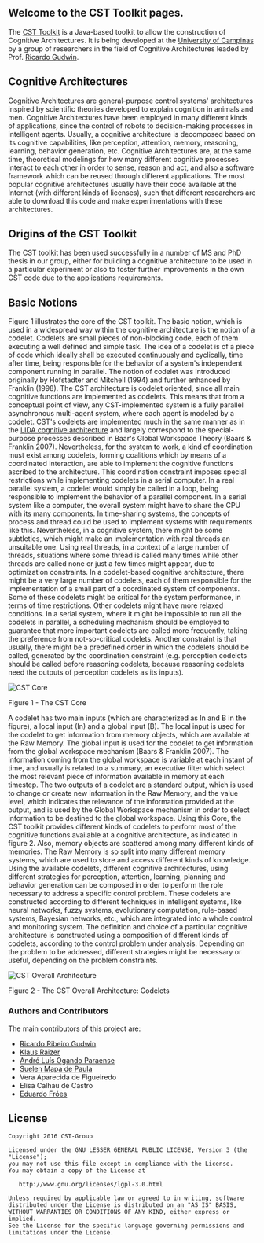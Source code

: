 ## Welcome to the CST Toolkit pages.
The [CST Toolkit](http://cst.fee.unicamp.br) is a Java-based toolkit to allow the construction of Cognitive Architectures. It is being developed at the [University of Campinas](http://www.dca.fee.unicamp.br) by a group of researchers in the field of Cognitive Architectures leaded by Prof. [Ricardo Gudwin](http://faculty.dca.fee.unicamp.br/gudwin). 

## Cognitive Architectures
Cognitive Architectures are general-purpose control systems' architectures inspired by scientific theories developed to explain cognition in animals and men. Cognitive Architectures have been employed in many different kinds of applications, since the control of robots to decision-making processes in intelligent agents. Usually, a cognitive architecture is decomposed based on its cognitive capabilities, like perception, attention, memory, reasoning, learning, behavior generation, etc. 
Cognitive Architectures are, at the same time, theoretical modelings for how many different cognitive processes interact to each other in order to sense, reason and act, and also a software framework which can be reused through different applications. The most popular cognitive architectures usually have their code available at the Internet (with different kinds of licenses), such that different researchers are able to download this code and make experimentations with these architectures. 

## Origins of the CST Toolkit
The CST toolkit has been used successfully in a number of MS and PhD thesis in our group, either for building a cognitive architecture to be used in a particular experiment or also to foster further improvements in the own CST code due to the applications requirements.

## Basic Notions
Figure 1 illustrates the core of the CST toolkit. The basic notion, which is used in a widespread way within the cognitive architecture is the notion of a codelet. Codelets are small pieces of non-blocking code, each of them executing a well defined and simple task. The idea of a codelet is of a piece of code which ideally shall be executed continuously and cyclically, time after time, being responsible for the behavior of a system's independent component running in parallel. The notion of codelet was introduced originally by Hofstadter and Mitchell (1994) and further enhanced by Franklin (1998). The CST architecture is codelet oriented, since all main cognitive functions are implemented as codelets. This means that from a conceptual point of view, any CST-implemented system is a fully parallel asynchronous multi-agent system, where each agent is modeled by a codelet. CST's codelets are implemented much in the same manner as in the [LIDA cognitive architecture](http://ccrg.cs.memphis.edu/framework.html) and largely correspond to the special-purpose processes described in Baar's Global Workspace Theory (Baars & Franklin 2007). Nevertheless, for the system to work, a kind of coordination must exist among codelets, forming coalitions which by means of a coordinated interaction, are able to implement the cognitive functions ascribed to the architecture. This coordination constraint imposes special restrictions while implementing codelets in a serial computer. In a real parallel system, a codelet would simply be called in a loop, being responsible to implement the behavior of a parallel component. In a serial system like a computer, the overall system might have to share the CPU with its many components. In time-sharing systems, the concepts of process and thread could be used to implement systems with requirements like this. Nevertheless, in a cognitive system, there might be some subtleties, which might make an implementation with real threads an unsuitable one. Using real threads, in a context of a large number of threads, situations where some thread is called many times while other threads are called none or just a few times might appear, due to optimization constraints. In a codelet-based cognitive architecture, there might be a very large number of codelets, each of them responsible for the implementation of a small part of a coordinated system of components. Some of these codelets might be critical for the system performance, in terms of time restrictions. Other codelets might have more relaxed conditions. In a serial system, where it might be impossible to run all the codelets in parallel, a scheduling mechanism should be employed to guarantee that more important codelets are called more frequently, taking the preference from not-so-critical codelets. Another constraint is that usually, there might be a predefined order in which the codelets should be called, generated by the coordination constraint (e.g. perception codelets should be called before reasoning codelets, because reasoning codelets need the outputs of perception codelets as its inputs). 

![CST Core](http://faculty.dca.fee.unicamp.br/gudwin/sites/faculty.dca.fee.unicamp.br.gudwin/files/cst/CogSys-Core.png)

Figure 1 - The CST Core

A codelet has two main inputs (which are characterized as In and B in the figure), a local input (In) and a global input (B). The local input is used for the codelet to get information from memory objects, which are available at the Raw Memory. The global input is used for the codelet to get information from the global workspace mechanism (Baars & Franklin 2007). The information coming from the global workspace is variable at each instant of time, and usually is related to a summary, an executive filter which select the most relevant piece of information available in memory at each timestep. The two outputs of a codelet are a standard output, which is used to change or create new information in the Raw Memory, and the value level, which indicates the relevance of the information provided at the output, and is used by the Global Workspace mechanism in order to select information to be destined to the global workspace. 
Using this Core, the CST toolkit provides different kinds of codelets to perform most of the cognitive functions available at a cognitive architecture, as indicated in figure 2. Also, memory objects are scattered among many different kinds of memories. The Raw Memory is so split into many different memory systems, which are used to store and access different kinds of knowledge.  Using the available codelets, different cognitive architectures, using different strategies for perception, attention, learning, planning and behavior generation can be composed in order to perform the role necessary to address a specific control problem. These codelets are constructed according to different techniques in intelligent systems, like neural networks, fuzzy systems, evolutionary computation, rule-based systems, Bayesian networks, etc., which are integrated into a whole control and monitoring system. 
The definition and choice of a particular cognitive architecture is constructed using a composition of different kinds of codelets, according to the control problem under analysis. Depending on the problem to be addressed, different strategies might be necessary or useful, depending on the problem constraints. 

![CST Overall Architecture](http://faculty.dca.fee.unicamp.br/gudwin/sites/faculty.dca.fee.unicamp.br.gudwin/files/cst/CogSys-Codelets.png)

Figure 2 - The CST Overall Architecture: Codelets

### Authors and Contributors
The main contributors of this project are: 
* [Ricardo Ribeiro Gudwin](https://github.com/rgudwin)
* [Klaus Raizer](https://github.com/KRaizer)
* [André Luís Ogando Paraense](https://github.com/andre-paraense-mobwise)
* [Suelen Mapa de Paula](https://github.com/suelenmapa)
* Vera Aparecida de Figueiredo
* Elisa Calhau de Castro
* [Eduardo Fróes](https://github.com/eduardofroes)

License
--------

    Copyright 2016 CST-Group

    Licensed under the GNU LESSER GENERAL PUBLIC LICENSE, Version 3 (the "License");
    you may not use this file except in compliance with the License.
    You may obtain a copy of the License at

       http://www.gnu.org/licenses/lgpl-3.0.html

    Unless required by applicable law or agreed to in writing, software
    distributed under the License is distributed on an "AS IS" BASIS,
    WITHOUT WARRANTIES OR CONDITIONS OF ANY KIND, either express or implied.
    See the License for the specific language governing permissions and
    limitations under the License.
    
    